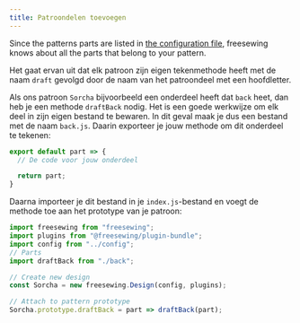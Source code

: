 ```yaml
---
title: Patroondelen toevoegen
---
```


Since the patterns parts are listed in [the configuration file](/reference/config/), freesewing knows about all the parts that belong to your pattern.

Het gaat ervan uit dat elk patroon zijn eigen tekenmethode heeft met de naam `draft` gevolgd door de naam van het patroondeel met een hoofdletter.

Als ons patroon `Sorcha` bijvoorbeeld een onderdeel heeft dat `back` heet, dan heb je een methode `draftBack` nodig. Het is een goede werkwijze om elk deel in zijn eigen bestand te bewaren. In dit geval maak je dus een bestand met de naam `back.js`. Daarin exporteer je jouw methode om dit onderdeel te tekenen:

```js
export default part => {
  // De code voor jouw onderdeel

  return part;
}
```

Daarna importeer je dit bestand in je `index.js`-bestand en voegt de methode toe aan het prototype van je patroon:

```js
import freesewing from "freesewing";
import plugins from "@freesewing/plugin-bundle";
import config from "../config";
// Parts
import draftBack from "./back";

// Create new design
const Sorcha = new freesewing.Design(config, plugins);

// Attach to pattern prototype
Sorcha.prototype.draftBack = part => draftBack(part);
```
